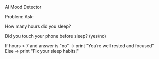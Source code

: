  AI Mood Detector
 
Problem:
Ask:

How many hours did you sleep?

Did you touch your phone before sleep? (yes/no)

If hours > 7 and answer is "no" → print "You’re well rested and focused"
Else → print "Fix your sleep habits!"